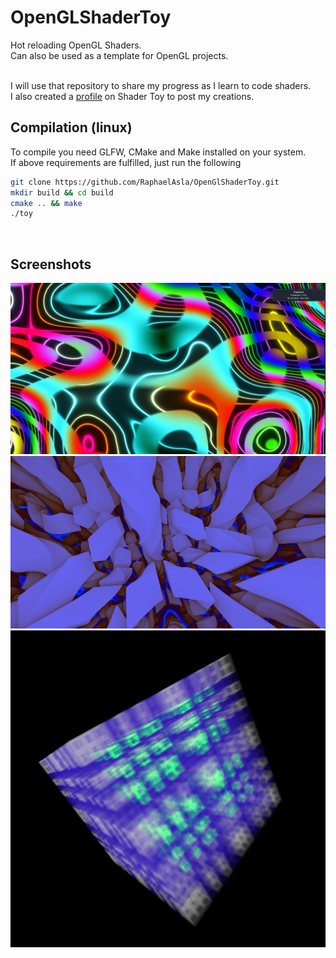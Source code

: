 # OpenGLShaderToy
Hot reloading OpenGL Shaders. <br>
Can also be used as a template for OpenGL projects. <br><br>

I will use that repository to share my progress as I learn to code shaders. <br>
I also created a [profile](https://www.shadertoy.com/user/reavey) on Shader Toy to post my creations. <br>

## Compilation (linux)
To compile you need GLFW, CMake and Make installed on your system.
<br>
If above requirements are fulfilled, just run the following
```bash
git clone https://github.com/RaphaelAsla/OpenGlShaderToy.git
mkdir build && cd build
cmake .. && make
./toy
```
<br>

## Screenshots
<p style="justify-content: center; align-items: center;">
  <img src="shaders/neon_noise/images/2025-03-06_15-06.png">
  <img src="shaders/wormy/images/2025-03-07_16-51.png">
  <img src="shaders/prime/images/cube.png">
</p>
